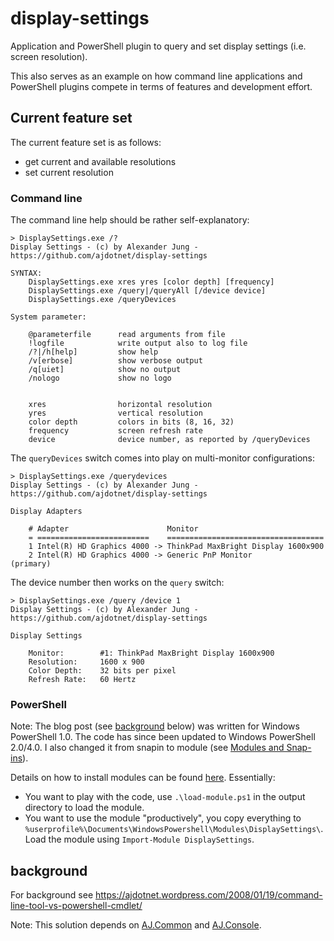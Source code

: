# display-settings
Application and PowerShell plugin to query and set display settings (i.e. screen resolution).

This also serves as an example on how command line applications and PowerShell plugins compete in terms of features and development effort.

## Current feature set

The current feature set is as follows:
- get current and available resolutions
- set current resolution

### Command line 

The command line help should be rather self-explanatory:

```
> DisplaySettings.exe /?
Display Settings - (c) by Alexander Jung - https://github.com/ajdotnet/display-settings

SYNTAX:
    DisplaySettings.exe xres yres [color depth] [frequency]
    DisplaySettings.exe /query|/queryAll [/device device]
    DisplaySettings.exe /queryDevices

System parameter:

    @parameterfile      read arguments from file
    !logfile            write output also to log file
    /?|/h[help]         show help
    /v[erbose]          show verbose output
    /q[uiet]            show no output
    /nologo             show no logo


    xres                horizontal resolution
    yres                vertical resolution
    color depth         colors in bits (8, 16, 32)
    frequency           screen refresh rate
    device              device number, as reported by /queryDevices
```

The `queryDevices` switch comes into play on multi-monitor configurations:

```
> DisplaySettings.exe /querydevices
Display Settings - (c) by Alexander Jung - https://github.com/ajdotnet/display-settings

Display Adapters

    # Adapter                      Monitor
    = =========================    ===================================
    1 Intel(R) HD Graphics 4000 -> ThinkPad MaxBright Display 1600x900
    2 Intel(R) HD Graphics 4000 -> Generic PnP Monitor                 (primary)
```

The device number then works on the `query` switch:

```
> DisplaySettings.exe /query /device 1
Display Settings - (c) by Alexander Jung - https://github.com/ajdotnet/display-settings

Display Settings

	Monitor:        #1: ThinkPad MaxBright Display 1600x900
    Resolution:     1600 x 900
    Color Depth:    32 bits per pixel
    Refresh Rate:   60 Hertz
```


### PowerShell

Note: The blog post (see [background](#background) below) was written for Windows PowerShell 1.0. 
The code has since been updated to Windows PowerShell 2.0/4.0. I also changed it from
snapin to module (see [Modules and Snap-ins](https://msdn.microsoft.com/en-us/library/dd878246(v=vs.85).aspx)).

Details on how to install modules can be found [here](https://msdn.microsoft.com/en-us/library/dd878350(v=vs.85).aspx).
Essentially:
- You want to play with the code, use `.\load-module.ps1` in the output directory to load the module.
- You want to use the module "productively", you copy everything to `%userprofile%\Documents\WindowsPowershell\Modules\DisplaySettings\`.
Load the module using `Import-Module DisplaySettings`.


## background

For background see https://ajdotnet.wordpress.com/2008/01/19/command-line-tool-vs-powershell-cmdlet/

Note: This solution depends on [AJ.Common](https://github.com/ajdotnet/AJ.Common) and [AJ.Console](https://github.com/ajdotnet/AJ.Console).

